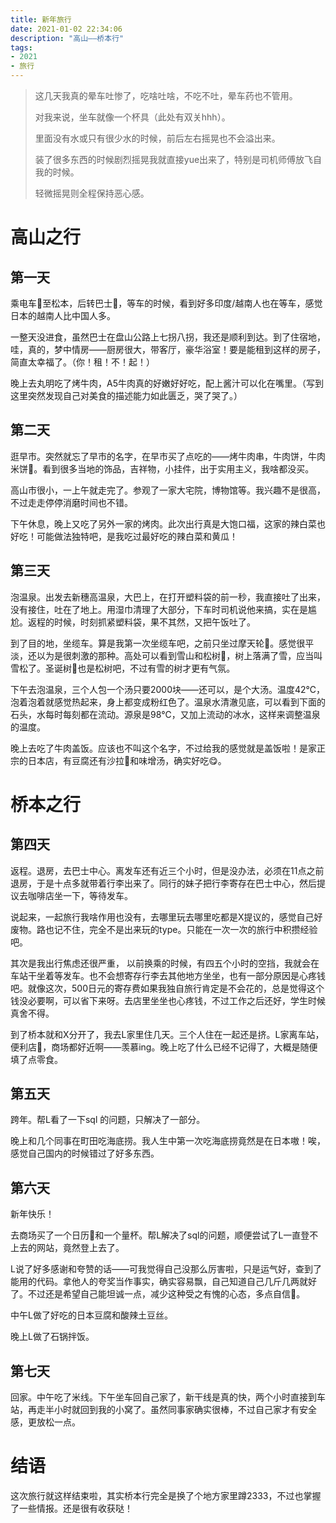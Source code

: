 ```yaml
---
title: 新年旅行
date: 2021-01-02 22:34:06
description: "高山——桥本行"
tags:
- 2021
- 旅行
---
```


> 这几天我真的晕车吐惨了，吃啥吐啥，不吃不吐，晕车药也不管用。
>
> 对我来说，坐车就像一个杯具（此处有双关hhh）。
>
> 里面没有水或只有很少水的时候，前后左右摇晃也不会溢出来。
>
> 装了很多东西的时候剧烈摇晃我就直接yue出来了，特别是司机师傅放飞自我的时候。
>
> 轻微摇晃则全程保持恶心感。

# 高山之行

## 第一天

乘电车🚎至松本，后转巴士🚌，等车的时候，看到好多印度/越南人也在等车，感觉日本的越南人比中国人多。

一整天没进食，虽然巴士在盘山公路上七拐八拐，我还是顺利到达。到了住宿地，哇，真的，梦中情房——厨房很大，带客厅，豪华浴室！要是能租到这样的房子，简直太幸福了。（你！租！不！起！）

晚上去丸明吃了烤牛肉，A5牛肉真的好嫩好好吃，配上酱汁可以化在嘴里。（写到这里突然发现自己对美食的描述能力如此匮乏，哭了哭了。）

## 第二天

逛早市。突然就忘了早市的名字，在早市买了点吃的——烤牛肉串，牛肉饼，牛肉米饼🍘。看到很多当地的饰品，吉祥物，小挂件，出于实用主义，我啥都没买。

高山市很小，一上午就走完了。参观了一家大宅院，博物馆等。我兴趣不是很高，不过走走停停消磨时间也不错。

下午休息，晚上又吃了另外一家的烤肉。此次出行真是大饱口福，这家的辣白菜也好吃！可能做法独特吧，是我吃过最好吃的辣白菜和黄瓜！

## 第三天

泡温泉。出发去新穗高温泉，大巴上，在打开塑料袋的前一秒，我直接吐了出来，没有接住，吐在了地上。用湿巾清理了大部分，下车时司机说他来搞，实在是尴尬。返程的时候，时刻抓紧塑料袋，果不其然，又把午饭吐了。

到了目的地，坐缆车。算是我第一次坐缆车吧，之前只坐过摩天轮🎡。感觉很平淡，还以为是很刺激的那种。高处可以看到雪山和松树🌲，树上落满了雪，应当叫雪松了。圣诞树🎄也是松树吧，不过有雪的树才更有气氛。

下午去泡温泉，三个人包一个汤只要2000块——还可以，是个大汤。温度42℃，泡着泡着就感觉热起来，身上都变成粉红色了。温泉水清澈见底，可以看到下面的石头，水每时每刻都在流动。源泉是98℃，又加上流动的冰水，这样来调整温泉的温度。

晚上去吃了牛肉盖饭。应该也不叫这个名字，不过给我的感觉就是盖饭啦！是家正宗的日本店，有豆腐还有沙拉🥗和味增汤，确实好吃😋。

# 桥本之行

## 第四天

返程。退房，去巴士中心。离发车还有近三个小时，但是没办法，必须在11点之前退房，于是十点多就带着行李出来了。同行的妹子把行李寄存在巴士中心，然后提议去咖啡店坐一下，等待发车。

说起来，一起旅行我啥作用也没有，去哪里玩去哪里吃都是X提议的，感觉自己好废物。路也记不住，完全不是出来玩的type。只能在一次一次的旅行中积攒经验吧。

其次是我出行焦虑还很严重， 以前换乘的时候，有四五个小时的空挡，我就会在车站干坐着等发车。也不会想寄存行李去其他地方坐坐，也有一部分原因是心疼钱吧。就像这次，500日元的寄存费如果我独自旅行肯定是不会花的，总是觉得这个钱没必要啊，可以省下来呀。去店里坐坐也心疼钱，不过工作之后还好，学生时候真舍不得。

到了桥本就和X分开了，我去L家里住几天。三个人住在一起还是挤。L家离车站，便利店🏪，商场都好近啊——羡慕ing。晚上吃了什么已经不记得了，大概是随便填了点零食。

## 第五天

跨年。帮L看了一下sql 的问题，只解决了一部分。

晚上和几个同事在町田吃海底捞。我人生中第一次吃海底捞竟然是在日本嗷！唉，感觉自己国内的时候错过了好多东西。

## 第六天

新年快乐！

去商场买了一个日历📅和一个量杯。帮L解决了sql的问题，顺便尝试了L一直登不上去的网站，竟然登上去了。

L说了好多感谢和夸赞的话——可我觉得自己没那么厉害啦，只是运气好，查到了能用的代码。拿他人的夸奖当作事实，确实容易飘，自己知道自己几斤几两就好了。不过还是希望自己能坦诚一点，减少这种受之有愧的心态，多点自信💜。

中午L做了好吃的日本豆腐和酸辣土豆丝。

晚上L做了石锅拌饭。

## 第七天

回家。中午吃了米线。下午坐车回自己家了，新干线是真的快，两个小时直接到车站，再走半小时就回到我的小窝了。虽然同事家确实很棒，不过自己家才有安全感，更放松一点。



# 结语

这次旅行就这样结束啦，其实桥本行完全是换了个地方家里蹲2333，不过也掌握了一些情报。还是很有收获哒！
